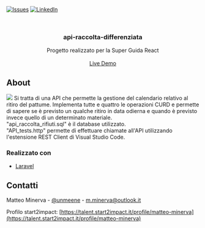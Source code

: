 <!-- PROJECT SHIELDS -->

[![Issues][issues-shield]](https://github.com/matteo-minerva/api-raccolta-differenziata/issues)
[![LinkedIn][linkedin-shield]](https://www.linkedin.com/in/m-minerva/)

<!-- PROJECT LOGO -->
<br />
<p align="center">
  <h3 align="center">api-raccolta-differenziata</h3>

  <p align="center">
   Progetto realizzato per la Super Guida React
    <br />
    <br />
    <a href="https://api-raccolta-differenziata.herokuapp.com/">Live Demo</a>
  </p>
</p>

<!-- RIGUARDO IL PROGETTO -->

## About

<a href="https://api-raccolta-differenziata.herokuapp.com/"><img src="https://i.imgur.com/jcFEGIR.png"/></a>
Si tratta di una API che permette la gestione del calendario relativo al ritiro del pattume. Implementa tutte e quattro le operazioni CURD e permette di sapere se è previsto un qualche ritiro in data odierna e quando è previsto invece quello di un determinato materiale.
<br>
"api_raccolta_rifiuti.sql" è il database utilizzato. <br>
"API_tests.http" permette di effettuare chiamate all'API utilizzando l'estensione REST Client di Visual Studio Code.

### Realizzato con

-   [Laravel](https://laravel.com/)

<!-- CONTATTI -->

## Contatti

Matteo Minerva - [@unmeene](https://twitter.com/unmeene) - m.minerva@outlook.it

Profilo start2impact: [https://talent.start2impact.it/profile/matteo-minerva](https://talent.start2impact.it/profile/matteo-minerva)

<!-- MARKDOWN LINKS & IMAGES -->
<!-- https://www.markdownguide.org/basic-syntax/#reference-style-links -->

[issues-shield]: https://img.shields.io/github/issues/matteo-minerva/api-raccolta-differenziata/repo.svg?style=for-the-badge
[linkedin-shield]: https://img.shields.io/badge/-LinkedIn-black.svg?style=for-the-badge&logo=linkedin&colorB=555
[linkedin-url]: https://linkedin.com/in/matteo-minerva
